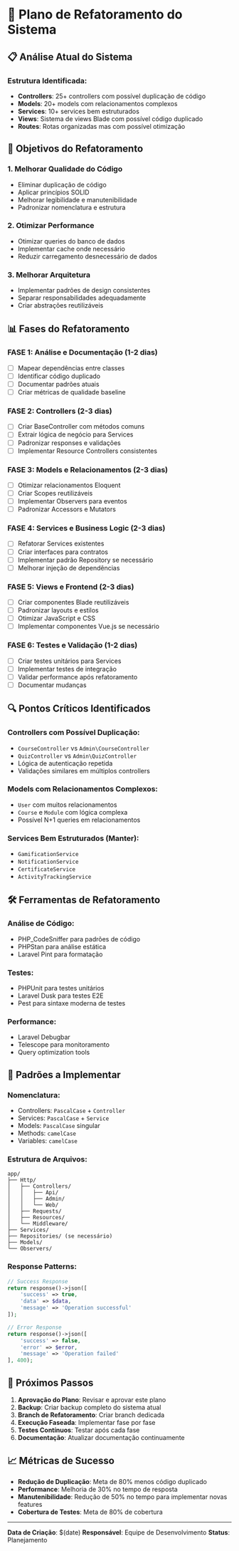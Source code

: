 # 🔧 Plano de Refatoramento do Sistema

## 📋 Análise Atual do Sistema

### Estrutura Identificada:
- **Controllers**: 25+ controllers com possível duplicação de código
- **Models**: 20+ models com relacionamentos complexos
- **Services**: 10+ services bem estruturados
- **Views**: Sistema de views Blade com possível código duplicado
- **Routes**: Rotas organizadas mas com possível otimização

## 🎯 Objetivos do Refatoramento

### 1. **Melhorar Qualidade do Código**
- Eliminar duplicação de código
- Aplicar princípios SOLID
- Melhorar legibilidade e manutenibilidade
- Padronizar nomenclatura e estrutura

### 2. **Otimizar Performance**
- Otimizar queries do banco de dados
- Implementar cache onde necessário
- Reduzir carregamento desnecessário de dados

### 3. **Melhorar Arquitetura**
- Implementar padrões de design consistentes
- Separar responsabilidades adequadamente
- Criar abstrações reutilizáveis

## 📊 Fases do Refatoramento

### **FASE 1: Análise e Documentação** (1-2 dias)
- [ ] Mapear dependências entre classes
- [ ] Identificar código duplicado
- [ ] Documentar padrões atuais
- [ ] Criar métricas de qualidade baseline

### **FASE 2: Controllers** (2-3 dias)
- [ ] Criar BaseController com métodos comuns
- [ ] Extrair lógica de negócio para Services
- [ ] Padronizar responses e validações
- [ ] Implementar Resource Controllers consistentes

### **FASE 3: Models e Relacionamentos** (2-3 dias)
- [ ] Otimizar relacionamentos Eloquent
- [ ] Criar Scopes reutilizáveis
- [ ] Implementar Observers para eventos
- [ ] Padronizar Accessors e Mutators

### **FASE 4: Services e Business Logic** (2-3 dias)
- [ ] Refatorar Services existentes
- [ ] Criar interfaces para contratos
- [ ] Implementar padrão Repository se necessário
- [ ] Melhorar injeção de dependências

### **FASE 5: Views e Frontend** (2-3 dias)
- [ ] Criar componentes Blade reutilizáveis
- [ ] Padronizar layouts e estilos
- [ ] Otimizar JavaScript e CSS
- [ ] Implementar componentes Vue.js se necessário

### **FASE 6: Testes e Validação** (1-2 dias)
- [ ] Criar testes unitários para Services
- [ ] Implementar testes de integração
- [ ] Validar performance após refatoramento
- [ ] Documentar mudanças

## 🔍 Pontos Críticos Identificados

### **Controllers com Possível Duplicação:**
- `CourseController` vs `Admin\CourseController`
- `QuizController` vs `Admin\QuizController`
- Lógica de autenticação repetida
- Validações similares em múltiplos controllers

### **Models com Relacionamentos Complexos:**
- `User` com muitos relacionamentos
- `Course` e `Module` com lógica complexa
- Possível N+1 queries em relacionamentos

### **Services Bem Estruturados (Manter):**
- `GamificationService`
- `NotificationService`
- `CertificateService`
- `ActivityTrackingService`

## 🛠️ Ferramentas de Refatoramento

### **Análise de Código:**
- PHP_CodeSniffer para padrões de código
- PHPStan para análise estática
- Laravel Pint para formatação

### **Testes:**
- PHPUnit para testes unitários
- Laravel Dusk para testes E2E
- Pest para sintaxe moderna de testes

### **Performance:**
- Laravel Debugbar
- Telescope para monitoramento
- Query optimization tools

## 📝 Padrões a Implementar

### **Nomenclatura:**
- Controllers: `PascalCase` + `Controller`
- Services: `PascalCase` + `Service`
- Models: `PascalCase` singular
- Methods: `camelCase`
- Variables: `camelCase`

### **Estrutura de Arquivos:**
```
app/
├── Http/
│   ├── Controllers/
│   │   ├── Api/
│   │   ├── Admin/
│   │   └── Web/
│   ├── Requests/
│   ├── Resources/
│   └── Middleware/
├── Services/
├── Repositories/ (se necessário)
├── Models/
└── Observers/
```

### **Response Patterns:**
```php
// Success Response
return response()->json([
    'success' => true,
    'data' => $data,
    'message' => 'Operation successful'
]);

// Error Response
return response()->json([
    'success' => false,
    'error' => $error,
    'message' => 'Operation failed'
], 400);
```

## 🚀 Próximos Passos

1. **Aprovação do Plano**: Revisar e aprovar este plano
2. **Backup**: Criar backup completo do sistema atual
3. **Branch de Refatoramento**: Criar branch dedicada
4. **Execução Faseada**: Implementar fase por fase
5. **Testes Contínuos**: Testar após cada fase
6. **Documentação**: Atualizar documentação continuamente

## 📈 Métricas de Sucesso

- **Redução de Duplicação**: Meta de 80% menos código duplicado
- **Performance**: Melhoria de 30% no tempo de resposta
- **Manutenibilidade**: Redução de 50% no tempo para implementar novas features
- **Cobertura de Testes**: Meta de 80% de cobertura

---

**Data de Criação**: $(date)
**Responsável**: Equipe de Desenvolvimento
**Status**: Planejamento